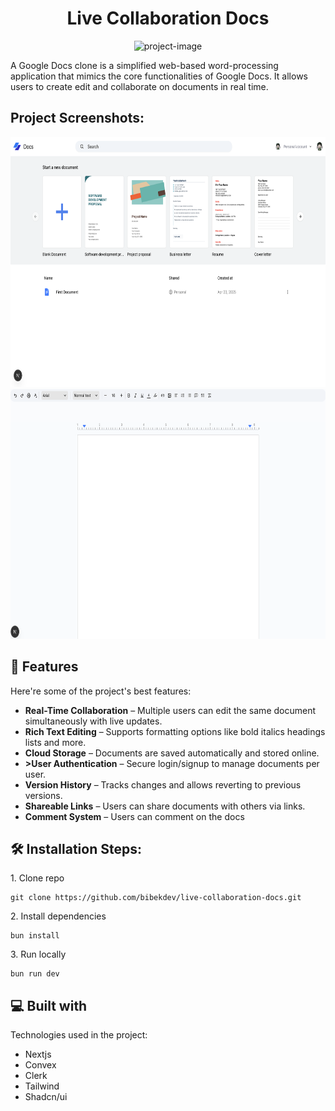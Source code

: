 <h1 align="center" id="title">Live Collaboration Docs</h1>

<p align="center"><img src="https://socialify.git.ci/bibekdev/live-collaboration-docs/image?font=Bitter&amp;language=1&amp;name=1&amp;owner=1&amp;pattern=Plus&amp;stargazers=1&amp;theme=Auto" alt="project-image"></p>

<p id="description">A Google Docs clone is a simplified web-based word-processing application that mimics the core functionalities of Google Docs. It allows users to create edit and collaborate on documents in real time.</p>

<h2>Project Screenshots:</h2>

<img src="./screenshots/s1.png" alt="project-screenshot" width="700" height="400/">

<img src="./screenshots/s2.png" alt="project-screenshot" width="700" height="400/">

  
  
<h2>🧐 Features</h2>

Here're some of the project's best features:

*   <b>Real-Time Collaboration</b> – Multiple users can edit the same document simultaneously with live updates.
*   <b>Rich Text Editing</b> – Supports formatting options like bold italics headings lists and more.
*   <b>Cloud Storage</b> – Documents are saved automatically and stored online.
*   <b>>User Authentication</b> – Secure login/signup to manage documents per user.
*  <b>Version History</b> – Tracks changes and allows reverting to previous versions.
*   <b>Shareable Links</b> – Users can share documents with others via links.
*   <b>Comment System</b> – Users can comment on the docs

<h2>🛠️ Installation Steps:</h2>

<p>1. Clone repo</p>

```
git clone https://github.com/bibekdev/live-collaboration-docs.git
```

<p>2. Install dependencies</p>

```
bun install
```

<p>3. Run locally</p>

```
bun run dev
```

  
  
<h2>💻 Built with</h2>

Technologies used in the project:

*   Nextjs
*   Convex
*   Clerk
*   Tailwind
*   Shadcn/ui
